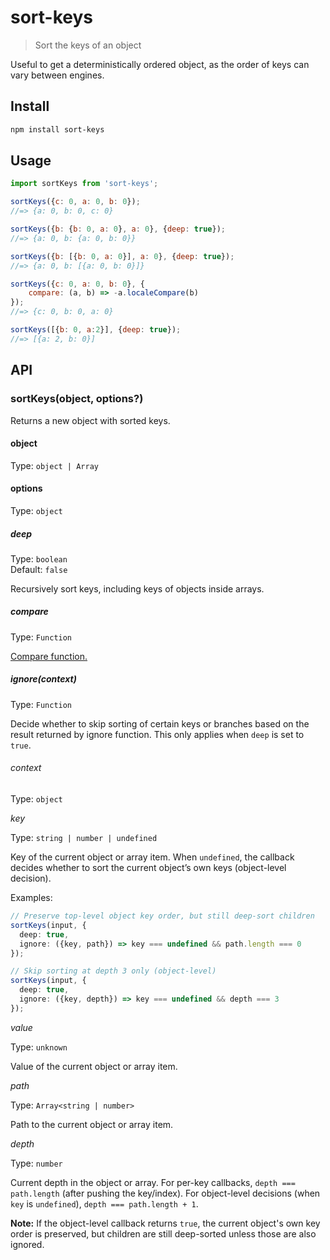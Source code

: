 # sort-keys

> Sort the keys of an object

Useful to get a deterministically ordered object, as the order of keys can vary between engines.

## Install

```sh
npm install sort-keys
```

## Usage

```js
import sortKeys from 'sort-keys';

sortKeys({c: 0, a: 0, b: 0});
//=> {a: 0, b: 0, c: 0}

sortKeys({b: {b: 0, a: 0}, a: 0}, {deep: true});
//=> {a: 0, b: {a: 0, b: 0}}

sortKeys({b: [{b: 0, a: 0}], a: 0}, {deep: true});
//=> {a: 0, b: [{a: 0, b: 0}]}

sortKeys({c: 0, a: 0, b: 0}, {
	compare: (a, b) => -a.localeCompare(b)
});
//=> {c: 0, b: 0, a: 0}

sortKeys([{b: 0, a:2}], {deep: true});
//=> [{a: 2, b: 0}]
```

## API

### sortKeys(object, options?)

Returns a new object with sorted keys.

#### object

Type: `object | Array`

#### options

Type: `object`

##### deep

Type: `boolean`\
Default: `false`

Recursively sort keys, including keys of objects inside arrays.

##### compare

Type: `Function`

[Compare function.](https://developer.mozilla.org/en-US/docs/Web/JavaScript/Reference/Global_Objects/Array/sort)

##### ignore(context)

Type: `Function`

Decide whether to skip sorting of certain keys or branches based on the result returned by ignore function. This only applies when `deep` is set to `true`.

###### context

Type: `object`

_key_

Type: `string | number | undefined`

Key of the current object or array item.  When `undefined`, the callback decides whether to sort the current object’s own keys (object-level decision).

Examples:
```ts
// Preserve top-level object key order, but still deep-sort children
sortKeys(input, {
  deep: true,
  ignore: ({key, path}) => key === undefined && path.length === 0
});

// Skip sorting at depth 3 only (object-level)
sortKeys(input, {
  deep: true,
  ignore: ({key, depth}) => key === undefined && depth === 3
});
```

_value_

Type: `unknown`

Value of the current object or array item.

_path_

Type: `Array<string | number>`

Path to the current object or array item.

_depth_

Type: `number`

Current depth in the object or array. For per-key callbacks, `depth === path.length` (after pushing the key/index). For object-level decisions (when `key` is `undefined`), `depth === path.length + 1`.

**Note:** If the object-level callback returns `true`, the current object's own key order is preserved, but children are still deep-sorted unless those are also ignored.
